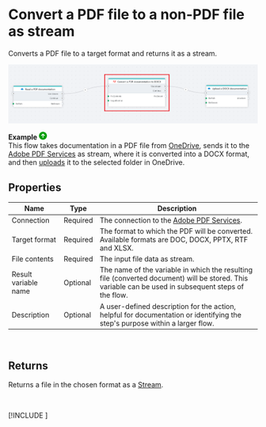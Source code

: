 # Convert a PDF file to a non-PDF file as stream

Converts a PDF file to a target format and returns it as a stream.

![img](../../../../images/flow/convertPDFtoOther2.png)

**Example** ![img](../../../../images/strz.jpg)  
This flow takes documentation in a PDF file from [OneDrive](../onedrive/read-file-from-onedrive-as-stream.md), sends it to the [Adobe PDF Services](https://developer.adobe.com/document-services/docs/overview/pdf-services-api/) as stream, where it is converted into a DOCX format, and then [uploads](../onedrive/upload-file-to-onedrive.md) it to the selected folder in OneDrive.



## Properties

| Name                   | Type     | Description                                                                                                                                                     |
|------------------------|----------|-----------------------------------------------------------------------------------------------------------------------------------------------------------------|
| Connection         | Required | The connection to the [Adobe PDF Services](https://developer.adobe.com/document-services/docs/overview/pdf-services-api/).                                          |
| Target format      | Required | The format to which the PDF will be converted. Available formats are DOC, DOCX, PPTX, RTF and XLSX.                                                                              |
| File contents      | Required | The input file data as stream.      |
| Result variable name | Optional | The name of the variable in which the resulting file (converted document) will be stored. This variable can be used in subsequent steps of the flow.            |
| Description        | Optional | A user-defined description for the action, helpful for documentation or identifying the step's purpose within a larger flow.     |

<br/>

## Returns

Returns a file in the chosen format as a [Stream](https://learn.microsoft.com/en-us/dotnet/api/system.io.stream).

<br/>

[!INCLUDE [](./__videos.md)]